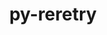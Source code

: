 ---
title: "py-reretry"
layout: cache
categories: [package, develop]
meta: {"versions": ["0.11.8"], "compilers": ["gcc@=7.3.1"], "oss": ["amzn2"], "platforms": ["linux"], "targets": ["aarch64", "neoverse_n1", "x86_64_v3"], "stacks": ["aws-isc", "aws-isc-aarch64", "root"], "num_specs": 9, "num_specs_by_stack": {"aws-isc-aarch64": 6, "root": 9, "aws-isc": 3}}
spec_details: [{"hash": "74lqcoxzzwjihesy7upfw6q5zopjywd4", "compiler": "gcc@=7.3.1", "versions": ["0.11.8"], "os": "amzn2", "platform": "linux", "target": "aarch64", "variants": ["build_system=python_pip"], "stacks": ["aws-isc-aarch64", "root"], "size": "-", "tarball": "https://binaries.spack.io/develop/build_cache/linux-amzn2-aarch64/gcc-7.3.1/py-reretry-0.11.8/linux-amzn2-aarch64-gcc-7.3.1-py-reretry-0.11.8-74lqcoxzzwjihesy7upfw6q5zopjywd4.spack"}, {"hash": "skglwkehivbdpjb3tbxwlletlrt5xqvm", "compiler": "gcc@=7.3.1", "versions": ["0.11.8"], "os": "amzn2", "platform": "linux", "target": "aarch64", "variants": ["build_system=python_pip"], "stacks": ["aws-isc-aarch64", "root"], "size": "-", "tarball": "https://binaries.spack.io/develop/build_cache/linux-amzn2-aarch64/gcc-7.3.1/py-reretry-0.11.8/linux-amzn2-aarch64-gcc-7.3.1-py-reretry-0.11.8-skglwkehivbdpjb3tbxwlletlrt5xqvm.spack"}, {"hash": "mi4ukyymh7qtn4akawbdnysudfg2elep", "compiler": "gcc@=7.3.1", "versions": ["0.11.8"], "os": "amzn2", "platform": "linux", "target": "aarch64", "variants": ["build_system=python_pip"], "stacks": ["aws-isc-aarch64", "root"], "size": "-", "tarball": "https://binaries.spack.io/develop/build_cache/linux-amzn2-aarch64/gcc-7.3.1/py-reretry-0.11.8/linux-amzn2-aarch64-gcc-7.3.1-py-reretry-0.11.8-mi4ukyymh7qtn4akawbdnysudfg2elep.spack"}, {"hash": "2whsamtg7vnjwaaymjl6m4eumtii2jh5", "compiler": "gcc@=7.3.1", "versions": ["0.11.8"], "os": "amzn2", "platform": "linux", "target": "neoverse_n1", "variants": ["build_system=python_pip"], "stacks": ["aws-isc-aarch64", "root"], "size": "-", "tarball": "https://binaries.spack.io/develop/build_cache/linux-amzn2-neoverse_n1/gcc-7.3.1/py-reretry-0.11.8/linux-amzn2-neoverse_n1-gcc-7.3.1-py-reretry-0.11.8-2whsamtg7vnjwaaymjl6m4eumtii2jh5.spack"}, {"hash": "vf5u6oq64cdpq5hgiz4dtxt2dsjtgwvs", "compiler": "gcc@=7.3.1", "versions": ["0.11.8"], "os": "amzn2", "platform": "linux", "target": "neoverse_n1", "variants": ["build_system=python_pip"], "stacks": ["aws-isc-aarch64", "root"], "size": "-", "tarball": "https://binaries.spack.io/develop/build_cache/linux-amzn2-neoverse_n1/gcc-7.3.1/py-reretry-0.11.8/linux-amzn2-neoverse_n1-gcc-7.3.1-py-reretry-0.11.8-vf5u6oq64cdpq5hgiz4dtxt2dsjtgwvs.spack"}, {"hash": "zjjehnwb7lw4nnnttxhnvck5zolnqg7j", "compiler": "gcc@=7.3.1", "versions": ["0.11.8"], "os": "amzn2", "platform": "linux", "target": "neoverse_n1", "variants": ["build_system=python_pip"], "stacks": ["aws-isc-aarch64", "root"], "size": "-", "tarball": "https://binaries.spack.io/develop/build_cache/linux-amzn2-neoverse_n1/gcc-7.3.1/py-reretry-0.11.8/linux-amzn2-neoverse_n1-gcc-7.3.1-py-reretry-0.11.8-zjjehnwb7lw4nnnttxhnvck5zolnqg7j.spack"}, {"hash": "k5vvsbjcypsntqjx3kyrxuoxvbravzpm", "compiler": "gcc@=7.3.1", "versions": ["0.11.8"], "os": "amzn2", "platform": "linux", "target": "x86_64_v3", "variants": ["build_system=python_pip"], "stacks": ["aws-isc", "root"], "size": "-", "tarball": "https://binaries.spack.io/develop/build_cache/linux-amzn2-x86_64_v3/gcc-7.3.1/py-reretry-0.11.8/linux-amzn2-x86_64_v3-gcc-7.3.1-py-reretry-0.11.8-k5vvsbjcypsntqjx3kyrxuoxvbravzpm.spack"}, {"hash": "gilhdd2plq5zctuwttk3y26tntr47b35", "compiler": "gcc@=7.3.1", "versions": ["0.11.8"], "os": "amzn2", "platform": "linux", "target": "x86_64_v3", "variants": ["build_system=python_pip"], "stacks": ["aws-isc", "root"], "size": "-", "tarball": "https://binaries.spack.io/develop/build_cache/linux-amzn2-x86_64_v3/gcc-7.3.1/py-reretry-0.11.8/linux-amzn2-x86_64_v3-gcc-7.3.1-py-reretry-0.11.8-gilhdd2plq5zctuwttk3y26tntr47b35.spack"}, {"hash": "bms6gdt4ideirwoqa34o4nxf2xvoc2gw", "compiler": "gcc@=7.3.1", "versions": ["0.11.8"], "os": "amzn2", "platform": "linux", "target": "x86_64_v3", "variants": ["build_system=python_pip"], "stacks": ["aws-isc", "root"], "size": "-", "tarball": "https://binaries.spack.io/develop/build_cache/linux-amzn2-x86_64_v3/gcc-7.3.1/py-reretry-0.11.8/linux-amzn2-x86_64_v3-gcc-7.3.1-py-reretry-0.11.8-bms6gdt4ideirwoqa34o4nxf2xvoc2gw.spack"}]
---